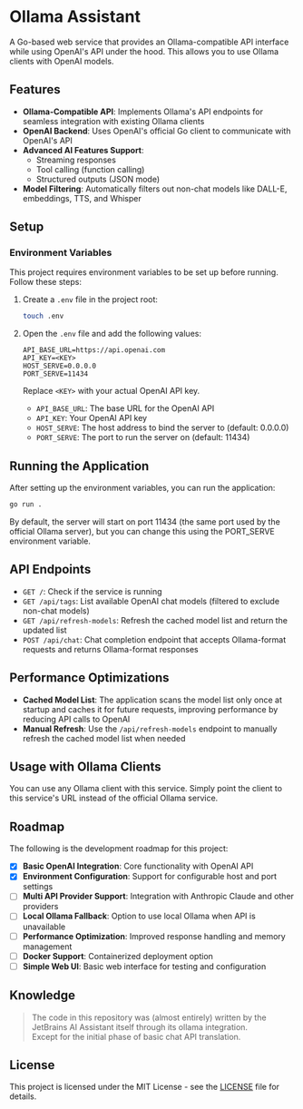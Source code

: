 # Ollama Assistant

A Go-based web service that provides an Ollama-compatible API interface while using OpenAI's API under the hood. This allows you to use Ollama clients with OpenAI models.

## Features

- **Ollama-Compatible API**: Implements Ollama's API endpoints for seamless integration with existing Ollama clients
- **OpenAI Backend**: Uses OpenAI's official Go client to communicate with OpenAI's API
- **Advanced AI Features Support**:
  - Streaming responses
  - Tool calling (function calling)
  - Structured outputs (JSON mode)
- **Model Filtering**: Automatically filters out non-chat models like DALL-E, embeddings, TTS, and Whisper

## Setup

### Environment Variables

This project requires environment variables to be set up before running. Follow these steps:

1. Create a `.env` file in the project root:
   ```bash
   touch .env
   ```

2. Open the `.env` file and add the following values:
   ```
   API_BASE_URL=https://api.openai.com
   API_KEY=<KEY>
   HOST_SERVE=0.0.0.0
   PORT_SERVE=11434
   ```

   Replace `<KEY>` with your actual OpenAI API key.

   - `API_BASE_URL`: The base URL for the OpenAI API
   - `API_KEY`: Your OpenAI API key
   - `HOST_SERVE`: The host address to bind the server to (default: 0.0.0.0)
   - `PORT_SERVE`: The port to run the server on (default: 11434)

## Running the Application

After setting up the environment variables, you can run the application:

```bash
go run .
```

By default, the server will start on port 11434 (the same port used by the official Ollama server), but you can change this using the PORT_SERVE environment variable.

## API Endpoints

- `GET /`: Check if the service is running
- `GET /api/tags`: List available OpenAI chat models (filtered to exclude non-chat models)
- `GET /api/refresh-models`: Refresh the cached model list and return the updated list
- `POST /api/chat`: Chat completion endpoint that accepts Ollama-format requests and returns Ollama-format responses

## Performance Optimizations

- **Cached Model List**: The application scans the model list only once at startup and caches it for future requests, improving performance by reducing API calls to OpenAI
- **Manual Refresh**: Use the `/api/refresh-models` endpoint to manually refresh the cached model list when needed

## Usage with Ollama Clients

You can use any Ollama client with this service. Simply point the client to this service's URL instead of the official Ollama service.

## Roadmap

The following is the development roadmap for this project:

- [x] **Basic OpenAI Integration**: Core functionality with OpenAI API
- [x] **Environment Configuration**: Support for configurable host and port settings
- [ ] **Multi API Provider Support**: Integration with Anthropic Claude and other providers
- [ ] **Local Ollama Fallback**: Option to use local Ollama when API is unavailable
- [ ] **Performance Optimization**: Improved response handling and memory management
- [ ] **Docker Support**: Containerized deployment option
- [ ] **Simple Web UI**: Basic web interface for testing and configuration

## Knowledge

> The code in this repository was (almost entirely) written by the JetBrains AI Assistant itself through its ollama integration.  
> Except for the initial phase of basic chat API translation.

## License

This project is licensed under the MIT License - see the [LICENSE](LICENSE) file for details.
